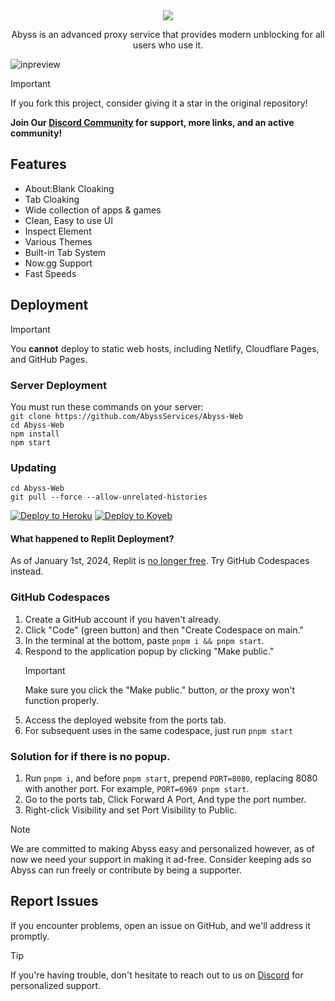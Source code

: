 <div align="center">
    <img src="https://raw.githubusercontent.com/AbyssServices/Abyss-Web/main/.github/sources/branding.png">
    <p>Abyss is an advanced proxy service that provides modern unblocking for all users who use it.</p>
</div>

![inpreview](https://cdn.paxton.rip/B0TnxDf0no00/direct.png)

> [!IMPORTANT]
> If you fork this project, consider giving it a star in the original repository!

**Join Our [Discord Community](https://discord.gg/goabyss) for support, more links, and an active community!**

## Features

- About:Blank Cloaking
- Tab Cloaking
- Wide collection of apps & games
- Clean, Easy to use UI
- Inspect Element
- Various Themes
- Built-in Tab System
- Now.gg Support
- Fast Speeds

## Deployment

> [!IMPORTANT]
> You **cannot** deploy to static web hosts, including Netlify, Cloudflare Pages, and GitHub Pages.

### Server Deployment

You must run these commands on your server:  
`git clone https://github.com/AbyssServices/Abyss-Web`  
`cd Abyss-Web`  
`npm install`  
`npm start`

### Updating

`cd Abyss-Web`  
`git pull --force --allow-unrelated-histories`

<a target="_blank" href="https://heroku.com/deploy/?template=https://github.com/AbyssServices/Abyss-Web"><img alt="Deploy to Heroku" src="https://binbashbanana.github.io/deploy-buttons/buttons/remade/heroku.svg"></a>
<a target="_blank" href="https://app.koyeb.com/deploy?type=git&repository=github.com/AbyssServices/Abyss-Web"><img alt="Deploy to Koyeb" src="https://binbashbanana.github.io/deploy-buttons/buttons/remade/vercel.svg"></a>

#### What happened to Replit Deployment?

As of January 1st, 2024, Replit is [no longer free](https://blog.replit.com/hosting-changes). Try GitHub Codespaces instead.

### GitHub Codespaces

1. Create a GitHub account if you haven't already.
2. Click "Code" (green button) and then "Create Codespace on main."
3. In the terminal at the bottom, paste `pnpm i && pnpm start`.
4. Respond to the application popup by clicking "Make public."
   > [!IMPORTANT]
   > Make sure you click the "Make public." button, or the proxy won't function properly.
5. Access the deployed website from the ports tab.
6. For subsequent uses in the same codespace, just run `pnpm start`

### Solution for if there is no popup.

1. Run `pnpm i`, and before `pnpm start`, prepend `PORT=8080`, replacing 8080 with another port. For example, `PORT=6969 pnpm start`.
3. Go to the ports tab, Click Forward A Port, And type the port number.
4. Right-click Visibility and set Port Visibility to Public.

> [!NOTE]
> We are committed to making Abyss easy and personalized however, as of now we need your support in making it ad-free. Consider keeping ads so Abyss can run freely or contribute by being a supporter.

## Report Issues

If you encounter problems, open an issue on GitHub, and we'll address it promptly.

> [!TIP]
> If you're having trouble, don't hesitate to reach out to us on [Discord](https://discord.gg/goabyss) for personalized support.
